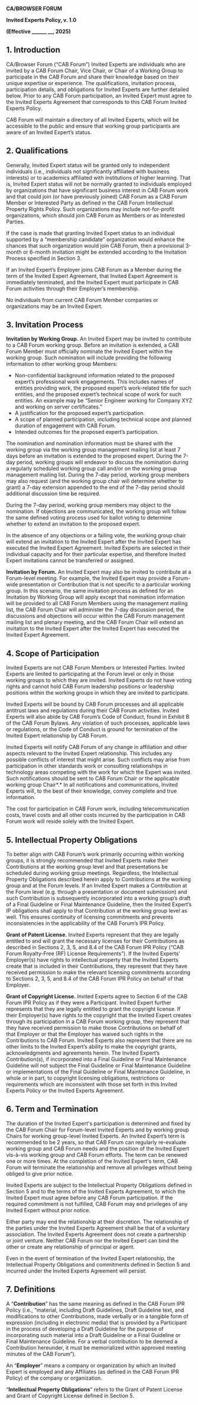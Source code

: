 **CA/BROWSER FORUM**

**Invited Experts Policy, v. 1.0**

**(Effective ______ __, 2025)**



## **1.  Introduction**

CA/Browser Forum (“CAB Forum”) Invited Experts are individuals who are invited by a CAB Forum Chair, Vice Chair, or Chair of a Working Group to participate in the CAB Forum and share their knowledge based on their unique expertise or experience. The qualifications, invitation process, participation details, and obligations for Invited Experts are further detailed below. Prior to any CAB Forum participation, an Invited Expert must agree to the Invited Experts Agreement that corresponds to this CAB Forum Invited Experts Policy. 

CAB Forum will maintain a directory of all Invited Experts, which will be accessible to the public and ensure that working group participants are aware of an Invited Expert’s status.

## **2.  Qualifications**


Generally, Invited Expert status will be granted only to independent individuals (i.e., individuals not significantly affiliated with business interests) or to academics affiliated with institutions of higher learning. That is, Invited Expert status will not be normally granted to individuals employed by organizations that have significant business interest in CAB Forum work and that could join (or have previously joined) CAB Forum as a CAB Forum Member or Interested Party as defined in the CAB Forum Intellectual Property Rights Policy. Such organizations may include not-for-profit organizations, which should join CAB Forum as Members or as Interested Parties. 

If the case is made that granting Invited Expert status to an individual supported by a “membership candidate” organization would enhance the chances that such organization would join CAB Forum, then a provisional 3-month or 6-month invitation might be extended according to the Invitation Process specified in Section 3.

If an Invited Expert’s Employer joins CAB Forum as a Member during the term of the Invited Expert Agreement, that Invited Expert Agreement is immediately terminated, and the Invited Expert must participate in CAB Forum activities through their Employer’s membership.

No individuals from current CAB Forum Member companies or organizations may be an Invited Expert.

## **3.  Invitation Process**


**Invitation by Working Group.** An Invited Expert may be invited to contribute to a CAB Forum working group.  Before an invitation is extended, a CAB Forum Member must officially nominate the Invited Expert within the working group. Such nomination will include providing the following information to other working group Members:

- Non-confidential background information related to the proposed expert’s professional work engagements. This includes names of entities providing work, the proposed expert’s work-related title for such entities, and the proposed expert’s technical scope of work for such entities. An example may be “Senior Engineer working for Company XYZ and working on server certificates.”
-  A justification for the proposed expert’s participation.
- A scope of planned participation, including technical scope and planned duration of engagement with CAB Forum.
- Intended outcomes for the proposed expert’s participation.

The nomination and nomination information must be shared with the working group via the working group management mailing list at least 7 days before an invitation is extended to the proposed expert. During the 7-day period, working groups will endeavor to discuss the nomination during a regularly scheduled working group call and/or on the working group management mailing list. During the 7-day period, working group members may also request (and the working group chair will determine whether to grant) a 7-day extension appended to the end of the 7-day period should additional discussion time be required. 

During the 7-day period, working group members may object to the nomination. If objections are communicated, the working group will follow the same defined voting process used for ballot voting to determine whether to extend an invitation to the proposed expert. 

In the absence of any objections or a failing vote, the working group chair will extend an invitation to the Invited Expert after the Invited Expert has executed the Invited Expert Agreement.  Invited Experts are selected in their individual capacity and for their particular expertise, and therefore Invited Expert invitations cannot be transferred or assigned.

**Invitation by Forum.** An Invited Expert may also be invited to contribute at a Forum-level meeting. For example, the Invited Expert may provide a Forum-wide presentation or Contribution that is not specific to a particular working group. In this scenario, the same invitation process as defined for an Invitation by Working Group will apply except that nomination information will be provided to all CAB Forum Members using the management mailing list, the CAB Forum Chair will administer the 7-day discussion period, the discussions and objections will occur within the CAB Forum management mailing list and plenary meeting, and the CAB Forum Chair will extend an invitation to the Invited Expert after the Invited Expert has executed the Invited Expert Agreement.

## **4.  Scope of Participation**

Invited Experts are not CAB Forum Members or Interested Parties. Invited Experts are limited to participating at the Forum level or only in those working groups to which they are invited. Invited Experts do not have voting rights and cannot hold CAB Forum leadership positions or leadership positions within the working groups in which they are invited to participate.

Invited Experts will be bound by CAB Forum processes and all applicable antitrust laws and regulations during their CAB Forum activities. Invited Experts will also abide by CAB Forum’s Code of Conduct, found in Exhibit B of the CAB Forum Bylaws. Any violation of such processes, applicable laws or regulations, or the Code of Conduct is ground for termination of the Invited Expert relationship by CAB Forum.

Invited Experts will notify CAB Forum of any change in affiliation and other aspects relevant to the Invited Expert relationship. This includes any possible conflicts of interest that might arise. Such conflicts may arise from participation in other standards work or consulting relationships in technology areas competing with the work for which the Expert was invited. Such notifications should be sent to CAB Forum Chair or the applicable working group Chair*.* In all notifications and communications, Invited Experts will, to the best of their knowledge, convey complete and true information.

The cost for participation in CAB Forum work, including telecommunication costs, travel costs and all other costs incurred by the participation in CAB Forum work will reside solely with the Invited Expert.

## **5.  Intellectual Property Obligations**


To better align with CAB Forum’s work primarily occurring within working groups, it is strongly recommended that Invited Experts make their Contributions at the working group level and that presentations be scheduled during working group meetings. Regardless, the Intellectual Property Obligations described herein apply to Contributions at the working group and at the Forum levels. If an Invited Expert makes a Contribution at the Forum level (e.g. through a presentation or document submission) and such Contribution is subsequently incorporated into a working group’s draft of a Final Guideline or Final Maintenance Guideline, then the Invited Expert’s IP obligations shall apply to that Contribution at the working group level as well. This ensures continuity of licensing commitments and prevents inconsistencies in the applicability of the CAB Forum’s IPR Policy.

**Grant of Patent License.** Invited Experts represent that they are legally entitled to and will grant the necessary licenses for their Contributions as described in Sections 2, 3, 5, and 8.4 of the CAB Forum IPR Policy (“CAB Forum Royalty-Free (RF) License Requirements”). If the Invited Experts' Employer(s) have rights to intellectual property that the Invited Experts create that is included in their Contributions, they represent that they have received permission to make the relevant licensing commitments according to Sections 2, 3, 5, and 8.4 of the CAB Forum IPR Policy on behalf of that Employer.

**Grant of Copyright License.** Invited Experts agree to Section 6 of the CAB Forum IPR Policy as if they were a Participant.  Invited Expert further represents that they are legally entitled to grant the copyright license. If their Employer(s) have rights to the copyright that the Invited Expert creates through its participation in a CAB Forum working group, they represent that they have received permission to make those Contributions on behalf of that Employer or that the Employer has waived such rights in the Contributions to CAB Forum. Invited Experts also represent that there are no other limits to the Invited Expert’s ability to make the copyright grants, acknowledgments and agreements herein. The Invited Expert’s Contribution(s), if incorporated into a Final Guideline or Final Maintenance Guideline will not subject the Final Guideline or Final Maintenance Guideline or implementations of the Final Guideline or Final Maintenance Guideline, in whole or in part, to copyright licensing obligations, restrictions or requirements which are inconsistent with those set forth in this Invited Experts Policy or the Invited Experts Agreement.



## **6.  Term and Termination**

The duration of the Invited Expert's participation is determined and fixed by the CAB Forum Chair for Forum-level Invited Experts and by working group Chairs for working group-level Invited Experts. An Invited Expert’s term is recommended to be 2 years, so that CAB Forum can regularly re-evaluate working group and CAB Forum needs and the position of the Invited Expert vis-à-vis working group and CAB Forum efforts. The term can be renewed one or more times. At the completion of the Invited Expert's term, CAB Forum will terminate the relationship and remove all privileges without being obliged to give prior notice.

Invited Experts are subject to the Intellectual Property Obligations defined in Section 5 and to the terms of the Invited Experts Agreement, to which the Invited Expert must agree before any CAB Forum participation. If the required commitment is not fulfilled, CAB Forum may end privileges of any Invited Expert without prior notice.

Either party may end the relationship at their discretion. The relationship of the parties under the Invited Experts Agreement shall be that of a voluntary association. The Invited Experts Agreement does not create a partnership or joint venture. Neither CAB Forum nor the Invited Expert can bind the other or create any relationship of principal or agent.

Even in the event of termination of the Invited Expert relationship, the Intellectual Property Obligations and commitments defined in Section 5 and incurred under the Invited Experts Agreement will persist.



## **7.  Definitions**


A “**Contribution**” has the same meaning as defined in the CAB Forum IPR Policy (i.e., “material, including Draft Guidelines, Draft Guideline text, and modifications to other Contributions, made verbally or in a tangible form of expression (including in electronic media) that is provided by a Participant in the process of developing a Draft Guideline for the purpose of incorporating such material into a Draft Guideline or a Final Guideline or Final Maintenance Guideline. For a verbal contribution to be deemed a Contribution hereunder, it must be memorialized within approved meeting minutes of the CAB Forum”).

An “**Employer**” means a company or organization by which an Invited Expert is employed and any Affiliates (as defined in the CAB Forum IPR Policy) of the company or organization.

“**Intellectual Property Obligations**” refers to the Grant of Patent License and Grant of Copyright License defined in Section 5.